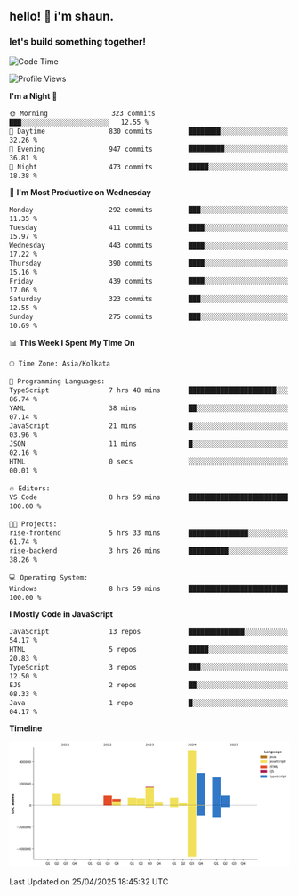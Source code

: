 ## hello! 👋 i'm shaun. 
### let's build something together!
<!--START_SECTION:waka-->
![Code Time](http://img.shields.io/badge/Code%20Time-156%20hrs%2029%20mins-blue)

![Profile Views](http://img.shields.io/badge/Profile%20Views-0-blue)

**I'm a Night 🦉** 

```text
🌞 Morning                323 commits         ███░░░░░░░░░░░░░░░░░░░░░░   12.55 % 
🌆 Daytime                830 commits         ████████░░░░░░░░░░░░░░░░░   32.26 % 
🌃 Evening                947 commits         █████████░░░░░░░░░░░░░░░░   36.81 % 
🌙 Night                  473 commits         █████░░░░░░░░░░░░░░░░░░░░   18.38 % 
```
📅 **I'm Most Productive on Wednesday** 

```text
Monday                   292 commits         ███░░░░░░░░░░░░░░░░░░░░░░   11.35 % 
Tuesday                  411 commits         ████░░░░░░░░░░░░░░░░░░░░░   15.97 % 
Wednesday                443 commits         ████░░░░░░░░░░░░░░░░░░░░░   17.22 % 
Thursday                 390 commits         ████░░░░░░░░░░░░░░░░░░░░░   15.16 % 
Friday                   439 commits         ████░░░░░░░░░░░░░░░░░░░░░   17.06 % 
Saturday                 323 commits         ███░░░░░░░░░░░░░░░░░░░░░░   12.55 % 
Sunday                   275 commits         ███░░░░░░░░░░░░░░░░░░░░░░   10.69 % 
```


📊 **This Week I Spent My Time On** 

```text
🕑︎ Time Zone: Asia/Kolkata

💬 Programming Languages: 
TypeScript               7 hrs 48 mins       ██████████████████████░░░   86.74 % 
YAML                     38 mins             ██░░░░░░░░░░░░░░░░░░░░░░░   07.14 % 
JavaScript               21 mins             █░░░░░░░░░░░░░░░░░░░░░░░░   03.96 % 
JSON                     11 mins             █░░░░░░░░░░░░░░░░░░░░░░░░   02.16 % 
HTML                     0 secs              ░░░░░░░░░░░░░░░░░░░░░░░░░   00.01 % 

🔥 Editors: 
VS Code                  8 hrs 59 mins       █████████████████████████   100.00 % 

🐱‍💻 Projects: 
rise-frontend            5 hrs 33 mins       ███████████████░░░░░░░░░░   61.74 % 
rise-backend             3 hrs 26 mins       ██████████░░░░░░░░░░░░░░░   38.26 % 

💻 Operating System: 
Windows                  8 hrs 59 mins       █████████████████████████   100.00 % 
```

**I Mostly Code in JavaScript** 

```text
JavaScript               13 repos            ██████████████░░░░░░░░░░░   54.17 % 
HTML                     5 repos             █████░░░░░░░░░░░░░░░░░░░░   20.83 % 
TypeScript               3 repos             ███░░░░░░░░░░░░░░░░░░░░░░   12.50 % 
EJS                      2 repos             ██░░░░░░░░░░░░░░░░░░░░░░░   08.33 % 
Java                     1 repo              █░░░░░░░░░░░░░░░░░░░░░░░░   04.17 % 
```



**Timeline**

![Lines of Code chart](https://raw.githubusercontent.com/ShaunDaniel/ShaunDaniel/main/assets/bar_graph.png)


 Last Updated on 25/04/2025 18:45:32 UTC
<!--END_SECTION:waka-->
